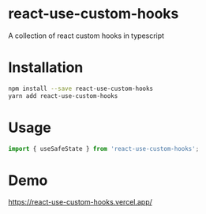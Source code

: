 # react-use-custom-hooks

A collection of react custom hooks in typescript

# Installation

```bash
npm install --save react-use-custom-hooks
yarn add react-use-custom-hooks
```

# Usage

```ts
import { useSafeState } from 'react-use-custom-hooks';
```

# Demo

https://react-use-custom-hooks.vercel.app/
